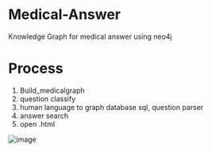 # Medical-Answer
Knowledge Graph for medical answer using neo4j

# Process
1. Build_medicalgraph
2. question classify
3. human language to graph database sql, question parser
4. answer search
5. open .html
   
![image](https://github.com/sun2017bupt/Medical-Answer/assets/73296185/7a1e2e59-8015-4e69-bcaa-230615baadd4)
